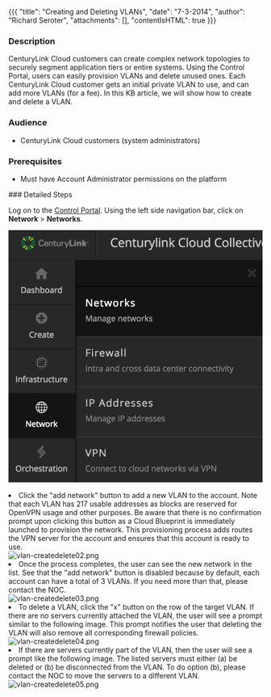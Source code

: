 {{{
  "title": "Creating and Deleting VLANs",
  "date": "7-3-2014",
  "author": "Richard Seroter",
  "attachments": [],
  "contentIsHTML": true
}}}

<h3>Description</h3>
<p>CenturyLink Cloud customers can create complex network topologies to securely segment application tiers or entire systems. Using the Control Portal, users can easily provision VLANs and delete unused ones. Each CenturyLink Cloud customer gets an initial
  private VLAN to use, and can add more VLANs (for a fee). In this KB article, we will show how to create and delete a VLAN.</p>
<h3>Audience</h3>
<ul>
  <li>CenturyLink Cloud customers (system administrators)</li>
</ul>
<h3>Prerequisites</h3>
<ul>
  <li>Must have Account Administrator permissions on the platform</li>
</ul>
### Detailed Steps

Log on to the [Control Portal](https://control.ctl.io/). 
Using the left side navigation bar, click on **Network** > **Networks**.

  ![Navigate to Firewall](../images/networks.png)
 
  <li>Click the "add network" button to add a new VLAN to the account. Note that each VLAN has 217 usable addresses as blocks are reserved for OpenVPN usage and other purposes. Be aware that there is no confirmation prompt upon clicking this button as a Cloud
    Blueprint is immediately launched to provision the network. This provisioning process adds routes the VPN server for the account and ensures that this account is ready to use.
    <br /><img src="https://t3n.zendesk.com/attachments/token/evzrkdjjxpuagk4/?name=vlan-createdelete02.png" alt="vlan-createdelete02.png" />
  </li>
  <li>Once the process completes, the user can see the new network in the list. See that the "add network" button is disabled because by default, each account can have a total of 3 VLANs. If you need more than that, please contact the NOC.
    <br /><img src="https://t3n.zendesk.com/attachments/token/b8jhpm8tudvrvbl/?name=vlan-createdelete03.png" alt="vlan-createdelete03.png" />
  </li>
  <li>To delete a VLAN, click the "x" button on the row of the target VLAN. If there are no servers currently attached the VLAN, the user will see a prompt similar to the following image. This prompt notifies the user that deleting the VLAN will also remove
    all corresponding firewall policies.
    <br /><img src="https://t3n.zendesk.com/attachments/token/pxwfaitjb07rans/?name=vlan-createdelete04.png" alt="vlan-createdelete04.png" />
  </li>
  <li>If there are servers currently part of the VLAN, then the user will see a prompt like the following image. The listed servers must either (a) be deleted or (b) be disconnected from the VLAN. To do option (b), please contact the NOC to move the servers
    to a different VLAN.
    <br /><img src="https://t3n.zendesk.com/attachments/token/dxepjxewmwivz4e/?name=vlan-createdelete05.png" alt="vlan-createdelete05.png" />
  </li>
</ol>
